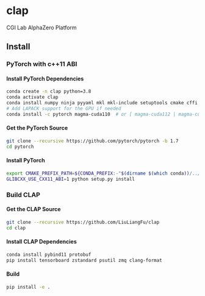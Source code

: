 # clap

CGI Lab AlphaZero Platform


## Install

### PyTorch with c++11 ABI

#### Install PyTorch Dependencies
```bash
conda create -n clap python=3.8
conda activate clap
conda install numpy ninja pyyaml mkl mkl-include setuptools cmake cffi typing_extensions future six requests dataclasses
# Add LAPACK support for the GPU if needed
conda install -c pytorch magma-cuda110  # or [ magma-cuda112 | magma-cuda100 | magma-cuda92 ] depending on your cuda version
```

#### Get the PyTorch Source
```bash
git clone --recursive https://github.com/pytorch/pytorch -b 1.7
cd pytorch
```

#### Install PyTorch
```bash
export CMAKE_PREFIX_PATH=${CONDA_PREFIX:-"$(dirname $(which conda))/../"}
GLIBCXX_USE_CXX11_ABI=1 python setup.py install
```

### Build CLAP
#### Get the CLAP Source
```bash
git clone --recursive https://github.com/LiuLiangFu/clap
cd clap
```
#### Install CLAP Dependencies
```bash
conda install pybind11 protobuf
pip install tensorboard zstandard psutil zmq clang-format
```
#### Build
```bash
pip install -e .
```
